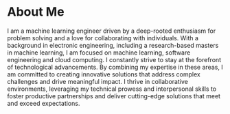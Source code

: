 # About Me

<script setup>
import { VPTeamMembers } from 'vitepress/theme'

const members = [
  {
     avatar: 'assets/profile.jpg',
    name: 'Werner van der Merwe',
    title: 'Machine Learning Engineer',
    links: [
      { icon: 'github', link: 'https://github.com/wvdm1217' },
      { icon: 'linkedin', link: 'https://www.linkedin.com/in/werner-van-der-merwe/' }
    ]
  }
]
</script>

<VPTeamMembers size="small" :members="members" />


I am a machine learning engineer driven by a deep-rooted enthusiasm for problem solving and a love for collaborating with individuals. With a background in electronic engineering, including a research-based masters in machine learning, I am focused on machine learning, software engineering and cloud computing. I constantly strive to stay at the forefront of technological advancements. By combining my expertise in these areas, I am committed to creating innovative solutions that address complex challenges and drive meaningful impact. I thrive in collaborative environments, leveraging my technical prowess and interpersonal skills to foster productive partnerships and deliver cutting-edge solutions that meet and exceed expectations.
